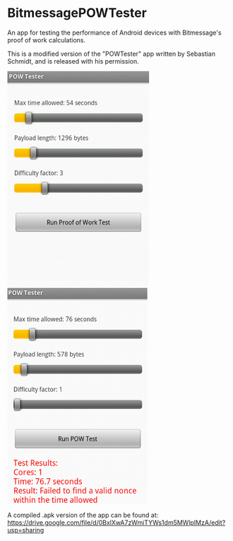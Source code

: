 BitmessagePOWTester
===================

An app for testing the performance of Android devices with Bitmessage's proof of work calculations. 

This is a modified version of the "POWTester" app written by Sebastian Schmidt, and is released with his permission. 

![Alt text](screenshots/POWTesterScreenshot001.png)
![Alt text](screenshots/POWTesterScreenshot002.png)

A compiled .apk version of the app can be found at:
https://drive.google.com/file/d/0BxlXwA7zWmiTYWs1dm5MWlpIMzA/edit?usp=sharing
